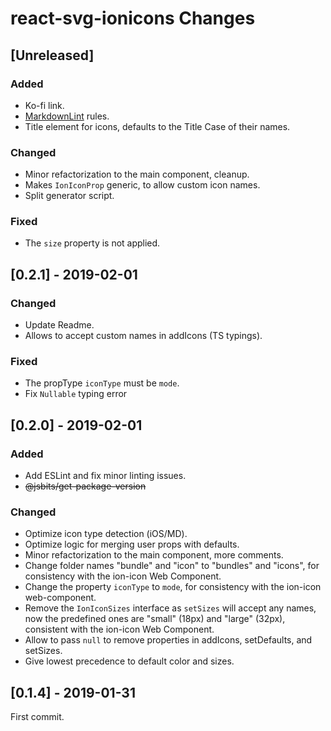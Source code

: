 # react-svg-ionicons Changes

## \[Unreleased]

### Added

- Ko-fi link.
- [MarkdownLint](https://www.npmjs.com/package/markdownlint) rules.
- Title element for icons, defaults to the Title Case of their names.

### Changed

- Minor refactorization to the main component, cleanup.
- Makes `IonIconProp` generic, to allow custom icon names.
- Split generator script.

### Fixed

- The `size` property is not applied.

## \[0.2.1] - 2019-02-01

### Changed

- Update Readme.
- Allows to accept custom names in addIcons (TS typings).

### Fixed

- The propType `iconType` must be `mode`.
- Fix `Nullable` typing error

## \[0.2.0] - 2019-02-01

### Added

- Add ESLint and fix minor linting issues.
- ~~@jsbits/get-package-version~~

### Changed

- Optimize icon type detection (iOS/MD).
- Optimize logic for merging user props with defaults.
- Minor refactorization to the main component, more comments.
- Change folder names "bundle" and "icon" to "bundles" and "icons", for consistency with the ion-icon Web Component.
- Change the property `iconType` to `mode`, for consistency with the ion-icon web-component.
- Remove the `IonIconSizes` interface as `setSizes` will accept any names, now the predefined ones are "small" (18px) and "large" (32px), consistent with the ion-icon Web Component.
- Allow to pass `null` to remove properties in addIcons, setDefaults, and setSizes.
- Give lowest precedence to default color and sizes.

## \[0.1.4] - 2019-01-31

First commit.
